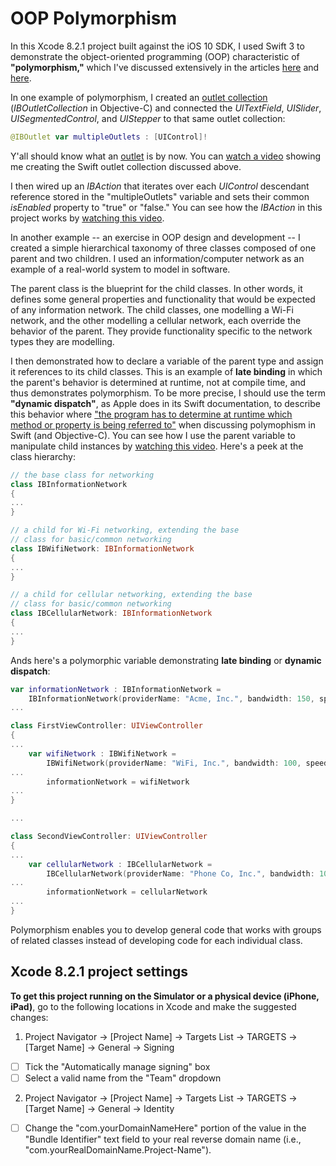# OOP Polymorphism
In this Xcode 8.2.1 project built against the iOS 10 SDK, I used Swift 3 to demonstrate the object-oriented programming (OOP) characteristic of **"polymorphism,"** which I've discussed extensively in the articles [here](http://iosbrain.com/blog/2017/02/26/intro-to-object-oriented-principles-in-swift-3-via-a-message-box-class-hierarchy#polymorphism) and [here](http://iosbrain.com/blog/2017/03/07/polymorphism-in-swift-3-manipulate-multiple-related-controls-with-one-iboutlet-and-one-ibaction/). 

In one example of polymorphism, I created an [outlet collection](http://nshipster.com/ibaction-iboutlet-iboutletcollection/) (*IBOutletCollection* in Objective-C) and connected the *UITextField*, *UISlider*, *UISegmentedControl*, and *UIStepper* to that same outlet collection:

```swift
@IBOutlet var multipleOutlets : [UIControl]!
```

Y'all should know what an [outlet](http://iosbrain.com/blog/2017/02/18/xcode-8-finding-adding-and-removing-an-iboutlet/) is by now. You can [watch a video](https://youtu.be/rfTmgoTmkcI) showing me creating the Swift outlet collection discussed above.

I then wired up an *IBAction* that iterates over each *UIControl* descendant reference stored in the "multipleOutlets" variable and sets their common *isEnabled* property to "true" or "false." You can see how the *IBAction* in this project works by [watching this video](https://youtu.be/ctdoC2j4Oag).

In another example -- an exercise in OOP design and development -- I created a simple hierarchical taxonomy of three classes composed of one parent and two children. I used an information/computer network as an example of a real-world system to model in software.

The parent class is the blueprint for the child classes. In other words, it defines some general properties and functionality that would be expected of any information network. The child classes, one modelling a Wi-Fi network, and the other modelling a cellular network, each override the behavior of the parent. They provide functionality specific to the network types they are modelling.

I then demonstrated how to declare a variable of the parent type and assign it references to its child classes. This is an example of **late binding** in which the parent's behavior is determined at runtime, not at compile time, and thus demonstrates polymorphism. To be more precise, I should use the term **"dynamic dispatch"**, as Apple does in its Swift documentation, to describe this behavior where ["the program has to determine at runtime which method or property is being referred to"](https://developer.apple.com/swift/blog/?id=27) when discussing polymophism in Swift (and Objective-C). You can see how I use the parent variable to manipulate child instances by [watching this video](https://youtu.be/CStFGvCQdjs). Here's a peek at the class hierarchy:

```swift
// the base class for networking
class IBInformationNetwork
{
...
}

// a child for Wi-Fi networking, extending the base
// class for basic/common networking
class IBWifiNetwork: IBInformationNetwork
{
...
}

// a child for cellular networking, extending the base
// class for basic/common networking
class IBCellularNetwork: IBInformationNetwork
{
...
}
```

Ands here's a polymorphic variable demonstrating **late binding** or **dynamic dispatch**:

```swift
var informationNetwork : IBInformationNetwork =
    IBInformationNetwork(providerName: "Acme, Inc.", bandwidth: 150, speed: 15)
...

class FirstViewController: UIViewController
{
...
    var wifiNetwork : IBWifiNetwork =
        IBWifiNetwork(providerName: "WiFi, Inc.", bandwidth: 100, speed: 10)
...
        informationNetwork = wifiNetwork
...
}

...

class SecondViewController: UIViewController
{
...
    var cellularNetwork : IBCellularNetwork =
        IBCellularNetwork(providerName: "Phone Co, Inc.", bandwidth: 10, speed: 1)
...
        informationNetwork = cellularNetwork
...
}
```

Polymorphism enables you to develop general code that works with groups of related classes instead of developing code for each individual class.

## Xcode 8.2.1 project settings
**To get this project running on the Simulator or a physical device (iPhone, iPad)**, go to the following locations in Xcode and make the suggested changes:

1. Project Navigator -> [Project Name] -> Targets List -> TARGETS -> [Target Name] -> General -> Signing
- [ ] Tick the "Automatically manage signing" box
- [ ] Select a valid name from the "Team" dropdown
  
2. Project Navigator -> [Project Name] -> Targets List -> TARGETS -> [Target Name] -> General -> Identity
- [ ] Change the "com.yourDomainNameHere" portion of the value in the "Bundle Identifier" text field to your real reverse domain name (i.e., "com.yourRealDomainName.Project-Name").
